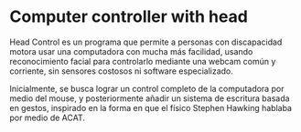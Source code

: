 # Computer controller with head

Head Control es un programa que permite a personas con discapacidad motora usar una computadora con mucha más facilidad, usando reconocimiento facial para controlarlo mediante una webcam común y corriente, sin sensores costosos ni software especializado.

Inicialmente, se busca lograr un control completo de la computadora por medio del mouse, y posteriormente añadir un sistema de escritura basada en gestos, inspirado en la forma en que el físico Stephen Hawking hablaba por medio de ACAT.
